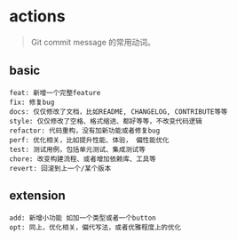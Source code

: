 # actions
> Git commit message 的常用动词。

## basic
~~~
feat: 新增一个完整feature
fix: 修复bug
docs: 仅仅修改了文档，比如README, CHANGELOG, CONTRIBUTE等等
style: 仅仅修改了空格、格式缩进、都好等等，不改变代码逻辑
refactor: 代码重构，没有加新功能或者修复bug
perf: 优化相关，比如提升性能、体验， 偏性能优化
test: 测试用例，包括单元测试、集成测试等
chore: 改变构建流程、或者增加依赖库、工具等
revert: 回滚到上一个/某个版本
~~~

## extension
~~~
add: 新增小功能 如加一个类型或者一个button
opt: 同上，优化相关，偏代写法，或者优雅程度上的优化
~~~

